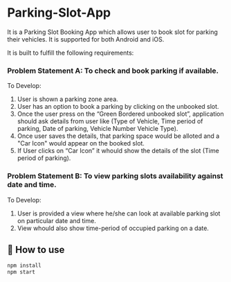 # Parking-Slot-App

It is a Parking Slot Booking App which allows user to book slot for parking their vehicles. It is supported for both Android and iOS.

It is built to fulfill the following requirements:

### Problem Statement A: To check and book parking if available.
To Develop: 
1.	User is shown a parking zone area.
2.	User has an option to book a parking by clicking on the unbooked slot.
3.	Once the user press on the “Green Bordered unbooked slot”, application should ask details from user like (Type of Vehicle, Time period of parking, Date of parking, Vehicle Number Vehicle Type).
4.	Once user saves the details, that parking space would be alloted and a "Car Icon" would appear on the booked slot.
5.	If User clicks on “Car Icon” it whould show the details of the slot (Time period of parking).

### Problem Statement B: To view parking slots availability against date and time.
 To Develop: 
1.	User is provided a view where he/she can look at available parking slot on particular date and time.
2.	View whould also show time-period of occupied parking on a date.

## 🚀 How to use

```sh
npm install
npm start
```

